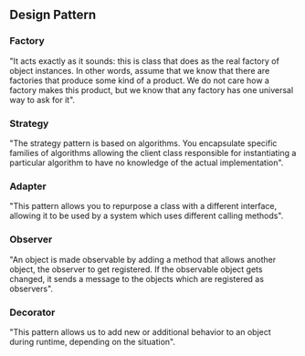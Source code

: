 ## Design Pattern

### Factory
"It acts exactly as it sounds: this is class that does as the real factory of object instances. In other words, assume that we know that there are factories that produce some kind of a product. We do not care how a factory makes this product, but we know that any factory has one universal way to ask for it".

### Strategy
"The strategy pattern is based on algorithms. You encapsulate specific families of algorithms allowing the client class responsible for instantiating a particular algorithm to have no knowledge of the actual implementation".

### Adapter
"This pattern allows you to repurpose a class with a different interface, allowing it to be used by a system which uses different calling methods".

### Observer
"An object is made observable by adding a method that allows another object, the observer to get registered. If the observable object gets changed, it sends a message to the objects which are registered as observers".

### Decorator
"This pattern allows us to add new or additional behavior to an object during runtime, depending on the situation".




